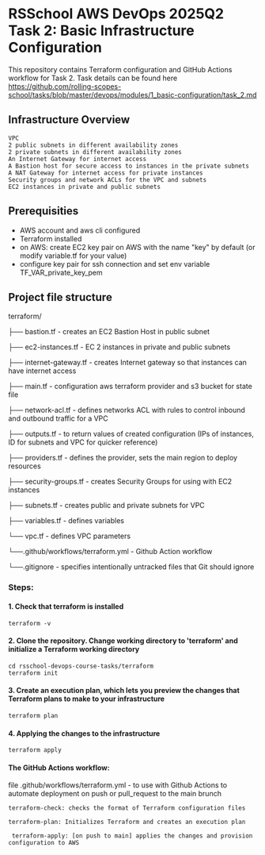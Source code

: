 # RSSchool AWS DevOps 2025Q2 Task 2: Basic Infrastructure Configuration

This repository contains Terraform configuration and GitHub Actions workflow for Task 2.
Task details can be found here https://github.com/rolling-scopes-school/tasks/blob/master/devops/modules/1_basic-configuration/task_2.md

## Infrastructure Overview
    VPC
    2 public subnets in different availability zones
    2 private subnets in different availability zones
    An Internet Gateway for internet access
    A Bastion host for secure access to instances in the private subnets
    A NAT Gateway for internet access for private instances
    Security groups and network ACLs for the VPC and subnets
    EC2 instances in private and public subnets


## Prerequisities

- AWS account and aws cli configured
- Terraform installed 
- on AWS: create EC2 key pair on AWS with the name "key" by default (or modify variable.tf for your value)
- configure key pair for ssh connection and set env variable TF_VAR_private_key_pem



## Project file structure

terraform/

├── bastion.tf -  creates an EC2 Bastion Host in public subnet

├── ec2-instances.tf - EC 2 instances in private and public subnets

├── internet-gateway.tf - creates Internet gateway so that instances can have internet access

├── main.tf - configuration aws terraform provider and s3 bucket for state file

├── network-acl.tf - defines networks ACL with rules to control inbound and outbound traffic for a VPC

├── outputs.tf - to return values of created configuration (IPs of instances, ID for subnets and VPC for quicker reference)

├── providers.tf - defines the provider, sets the main region to deploy resources

├── security-groups.tf - creates Security Groups for using with EC2 instances 

├── subnets.tf - creates public and private subnets for VPC

├── variables.tf - defines variables

└── vpc.tf - defines VPC parameters

└──.github/workflows/terraform.yml - Github Action workflow 

└──.gitignore - specifies intentionally untracked files that Git should ignore


### Steps:


#### 1. Check that terraform is installed

```
terraform -v
```

#### 2. Clone the repository. Change working directory to 'terraform' and initialize a Terraform working directory

```
cd rsschool-devops-course-tasks/terraform
terraform init
```
#### 3. Create an execution plan, which lets you preview the changes that Terraform plans to make to your infrastructure

```
terraform plan
```

#### 4. Applying the changes to the infrastructure

```
terraform apply
```

#### The GitHub Actions workflow: 


file .github/workflows/terraform.yml - to use with Github Actions to automate deployment on push or pull_request to the main brunch
  
```
terraform-check: checks the format of Terraform configuration files
```
```
terraform-plan: Initializes Terraform and creates an execution plan
```     
```
 terraform-apply: [on push to main] applies the changes and provision configuration to AWS 
```

